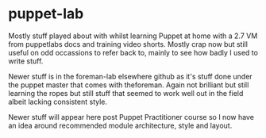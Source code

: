 puppet-lab
==========
Mostly stuff played about with whilst learning Puppet at home with
a 2.7 VM from puppetlabs docs and training video shorts. Mostly
crap now but still useful on odd occassions to refer back to, 
mainly to see how badly I used to write stuff.

Newer stuff is in the foreman-lab elsewhere github as it's stuff
done under the puppet master that comes with theforeman. Again
not brilliant but still learning the ropes but still stuff that
seemed to work well out in the field albeit lacking consistent
style.

Newer stuff will appear here post Puppet Practitioner course so
I now have an idea around recommended module architecture, style
and layout. 
